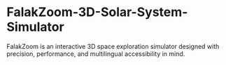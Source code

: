 # FalakZoom-3D-Solar-System-Simulator
FalakZoom is an interactive 3D space exploration simulator designed with precision, performance, and multilingual accessibility in mind.
